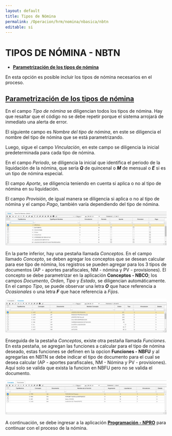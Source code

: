 ```yaml
---
layout: default
title: Tipos de Nómina
permalink: /Operacion/hrm/nomina/nbasica/nbtn
editable: si
---
```


# TIPOS DE NÓMINA - NBTN  



* [**Parametrización de los tipos de nómina**](http://docs.oasiscom.com/Operacion/hrm/nomina/nbasica/nbtn#parametrización-de-los-tipos-de-nómina)   


En esta opción es posible incluir los tipos de nómina necesarios en el proceso.

## [**Parametrización de los tipos de nómina**](http://docs.oasiscom.com/Operacion/hrm/nomina/nbasica/nbtn#parametrización-de-los-tipos-de-nómina)    

En el campo _Tipo de nómina_ se diligencian todos los tipos de nómina. Hay que resaltar que el código no se debe repetir porque el sistema arrojará de inmediato una alerta de error.  

El siguiente campo es _Nombre del tipo de nómina_, en este se diligencia el nombre del tipo de nómina que se está parametrizando.  

Luego, sigue el campo _Vinculación_, en este campo se diligencia la inicial predeterminada para cada tipo de nómina.  

En el campo _Periodo_, se diligencia la inicial que identifica el periodo de la liquidación de la nómina, que sería **_Q_** de quincenal o **_M_** de mensual o **_E_** si es un tipo de nómina especial.  

El campo _Aporte_, se diligencia teniendo en cuenta si aplica o no al tipo de nómina en su liquidación.  

El campo _Provisión_, de igual manera se diligencia si aplica o no al tipo de nómina y el campo _Pago_, también varía dependiendo del tipo de nómina.  

![](nbtn3.png)  


En la parte inferior, hay una pestaña llamada _Conceptos_.  En el campo llamado _Concepto_, se deben agregar los conceptos que se desean calcular para ese tipo de nómina, los registros se pueden agregar para los 3 tipos de documentos (AP - aportes parafiscales, NM - nómina y PV - provisiones). El concepto se debe parametrizar en la aplicación **Conceptos - NBCO**; los campos _Documento_, _Orden_, _Tipo_ y _Estado_, se diligencian automáticamente.  En el campo _Tipo_, se puede observar una letra **_O_** que hace referencia a _Ocasionales_ o una letra **_F_** que hace referencia a _Fijos_.

![](nbtn4.png)  

Enseguida de la pestaña _Conceptos_, existe otra pestaña llamada _Funciones_.  En esta pestaña, se agregan las funciones a calcular para el tipo de nómina deseado, estas funciones se definen en la opcion **Funciones - NBFU** y al agregarlas en NBTN se debe indicar el tipo de documento para el cual se desea calcular (AP - aportes parafiscales, NM - Nómina y PV - provisiones).  Aquí solo se valida que exista la funcion en NBFU pero no se valida el documento.  

![](nbtn5.png)  


A continuación, se debe ingresar a la aplicación [**Programación - NPRO**](http://docs.oasiscom.com/Operacion/hrm/nomina/nbasica/npro) para continuar con el proceso de la nómina.










